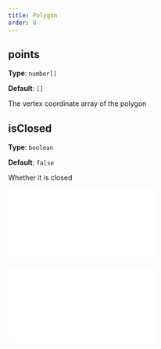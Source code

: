 ```yaml
---
title: Polygon
order: 8
---
```


## points

**Type**: `number[]`

**Default**: `[]`

The vertex coordinate array of the polygon

## isClosed

**Type**: `boolean`

**Default**: `false`

Whether it is closed

<embed src="../../common/Marker.en.md"></embed>

<embed src="../../common/BaseStyleProps.en.md"></embed>
